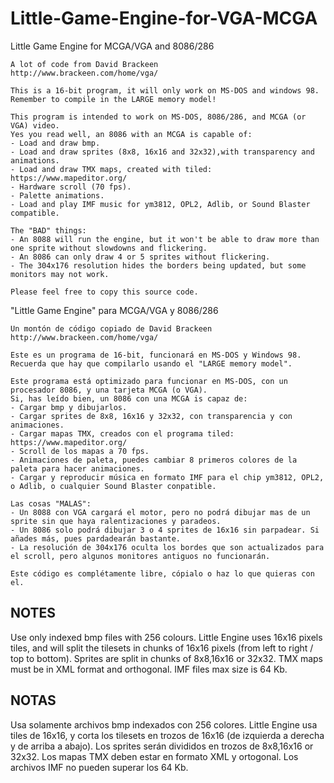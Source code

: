 # Little-Game-Engine-for-VGA-MCGA
Little Game Engine for MCGA/VGA and 8086/286

	A lot of code from David Brackeen                                   
	http://www.brackeen.com/home/vga/                                     

	This is a 16-bit program, it will only work on MS-DOS and windows 98.                     
	Remember to compile in the LARGE memory model!                        

	This program is intended to work on MS-DOS, 8086/286, and MCGA (or VGA) video.     
	Yes you read well, an 8086 with an MCGA is capable of:
	- Load and draw bmp.
	- Load and draw sprites (8x8, 16x16 and 32x32),with transparency and animations.
	- Load and draw TMX maps, created with tiled: https://www.mapeditor.org/
	- Hardware scroll (70 fps).
	- Palette animations.
	- Load and play IMF music for ym3812, OPL2, Adlib, or Sound Blaster compatible. 

	The "BAD" things:
	- An 8088 will run the engine, but it won't be able to draw more than one sprite without slowdowns and flickering.
	- An 8086 can only draw 4 or 5 sprites without flickering.
	- The 304x176 resolution hides the borders being updated, but some monitors may not work.	
	
	Please feel free to copy this source code.
	
"Little Game Engine" para MCGA/VGA y 8086/286

	Un montón de código copiado de David Brackeen                                   
	http://www.brackeen.com/home/vga/                                     

	Este es un programa de 16-bit, funcionará en MS-DOS y Windows 98.                     
	Recuerda que hay que compilarlo usando el "LARGE memory model".                        

	Este programa está optimizado para funcionar en MS-DOS, con un procesador 8086, y una tarjeta MCGA (o VGA).     
	Si, has leído bien, un 8086 con una MCGA is capaz de:
	- Cargar bmp y dibujarlos.
	- Cargar sprites de 8x8, 16x16 y 32x32, con transparencia y con animaciones.
	- Cargar mapas TMX, creados con el programa tiled: https://www.mapeditor.org/
	- Scroll de los mapas a 70 fps.
	- Animaciones de paleta, puedes cambiar 8 primeros colores de la paleta para hacer animaciones.
	- Cargar y reproducir música en formato IMF para el chip ym3812, OPL2, o Adlib, o cualquier Sound Blaster conpatible. 

	Las cosas "MALAS":
	- Un 8088 con VGA cargará el motor, pero no podrá dibujar mas de un sprite sin que haya ralentizaciones y paradeos.
	- Un 8086 solo podrá dibujar 3 o 4 sprites de 16x16 sin parpadear. Si añades más, pues pardadearán bastante.
	- La resolución de 304x176 oculta los bordes que son actualizados para el scroll, pero algunos monitores antiguos no funcionarán.	
	
	Este código es complétamente libre, cópialo o haz lo que quieras con el.
	
	
NOTES
-----
Use only indexed bmp files with 256 colours.
Little Engine uses 16x16 pixels tiles, and will split the tilesets in chunks of 16x16 pixels (from left to right / top to bottom).
Sprites are split in chunks of 8x8,16x16 or 32x32. 
TMX maps must be in XML format and orthogonal.
IMF files max size is 64 Kb.

NOTAS
-----
Usa solamente archivos bmp indexados con 256 colores.
Little Engine usa tiles de 16x16, y corta los tilesets en trozos de 16x16 (de izquierda a derecha y de arriba a abajo).
Los sprites serán divididos en trozos de 8x8,16x16 or 32x32. 
Los mapas TMX deben estar en formato XML y ortogonal.
Los archivos IMF no pueden superar los 64 Kb.
